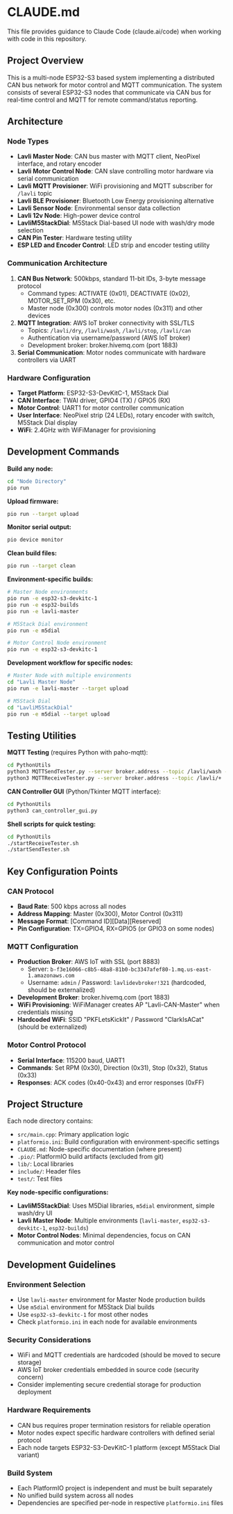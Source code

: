 # CLAUDE.md

This file provides guidance to Claude Code (claude.ai/code) when working with code in this repository.

## Project Overview

This is a multi-node ESP32-S3 based system implementing a distributed CAN bus network for motor control and MQTT communication. The system consists of several ESP32-S3 nodes that communicate via CAN bus for real-time control and MQTT for remote command/status reporting.

## Architecture

### Node Types
- **Lavli Master Node**: CAN bus master with MQTT client, NeoPixel interface, and rotary encoder
- **Lavli Motor Control Node**: CAN slave controlling motor hardware via serial communication  
- **Lavli MQTT Provisioner**: WiFi provisioning and MQTT subscriber for `/lavli` topic
- **Lavli BLE Provisioner**: Bluetooth Low Energy provisioning alternative
- **Lavli Sensor Node**: Environmental sensor data collection
- **Lavli 12v Node**: High-power device control
- **LavliM5StackDial**: M5Stack Dial-based UI node with wash/dry mode selection
- **CAN Pin Tester**: Hardware testing utility
- **ESP LED and Encoder Control**: LED strip and encoder testing utility

### Communication Architecture
1. **CAN Bus Network**: 500kbps, standard 11-bit IDs, 3-byte message protocol
   - Command types: ACTIVATE (0x01), DEACTIVATE (0x02), MOTOR_SET_RPM (0x30), etc.
   - Master node (0x300) controls motor nodes (0x311) and other devices
2. **MQTT Integration**: AWS IoT broker connectivity with SSL/TLS
   - Topics: `/lavli/dry`, `/lavli/wash`, `/lavli/stop`, `/lavli/can`
   - Authentication via username/password (AWS IoT broker)
   - Development broker: broker.hivemq.com (port 1883)
3. **Serial Communication**: Motor nodes communicate with hardware controllers via UART

### Hardware Configuration
- **Target Platform**: ESP32-S3-DevKitC-1, M5Stack Dial
- **CAN Interface**: TWAI driver, GPIO4 (TX) / GPIO5 (RX)
- **Motor Control**: UART1 for motor controller communication
- **User Interface**: NeoPixel strip (24 LEDs), rotary encoder with switch, M5Stack Dial display
- **WiFi**: 2.4GHz with WiFiManager for provisioning

## Development Commands

**Build any node:**
```bash
cd "Node Directory"
pio run
```

**Upload firmware:**
```bash
pio run --target upload
```

**Monitor serial output:**
```bash
pio device monitor
```

**Clean build files:**
```bash
pio run --target clean
```

**Environment-specific builds:**
```bash
# Master Node environments
pio run -e esp32-s3-devkitc-1
pio run -e esp32-builds  
pio run -e lavli-master

# M5Stack Dial environment
pio run -e m5dial

# Motor Control Node environment
pio run -e esp32-s3-devkitc-1
```

**Development workflow for specific nodes:**
```bash
# Master Node with multiple environments
cd "Lavli Master Node"
pio run -e lavli-master --target upload

# M5Stack Dial
cd "LavliM5StackDial" 
pio run -e m5dial --target upload
```

## Testing Utilities

**MQTT Testing** (requires Python with paho-mqtt):
```bash
cd PythonUtils
python3 MQTTSendTester.py --server broker.address --topic /lavli/wash --message "test"
python3 MQTTReceiveTester.py --server broker.address --topic /lavli/+
```

**CAN Controller GUI** (Python/Tkinter MQTT interface):
```bash
cd PythonUtils
python3 can_controller_gui.py
```

**Shell scripts for quick testing:**
```bash
cd PythonUtils
./startReceiveTester.sh
./startSendTester.sh
```

## Key Configuration Points

### CAN Protocol
- **Baud Rate**: 500 kbps across all nodes
- **Address Mapping**: Master (0x300), Motor Control (0x311)
- **Message Format**: [Command ID][Data][Reserved]
- **Pin Configuration**: TX=GPIO4, RX=GPIO5 (or GPIO3 on some nodes)

### MQTT Configuration  
- **Production Broker**: AWS IoT with SSL (port 8883)
  - Server: `b-f3e16066-c8b5-48a8-81b0-bc3347afef80-1.mq.us-east-1.amazonaws.com`
  - Username: `admin` / Password: `lavlidevbroker!321` (hardcoded, should be externalized)
- **Development Broker**: broker.hivemq.com (port 1883)
- **WiFi Provisioning**: WiFiManager creates AP "Lavli-CAN-Master" when credentials missing
- **Hardcoded WiFi**: SSID "PKFLetsKickIt" / Password "ClarkIsACat" (should be externalized)

### Motor Control Protocol
- **Serial Interface**: 115200 baud, UART1
- **Commands**: Set RPM (0x30), Direction (0x31), Stop (0x32), Status (0x33)
- **Responses**: ACK codes (0x40-0x43) and error responses (0xFF)

## Project Structure

Each node directory contains:
- `src/main.cpp`: Primary application logic
- `platformio.ini`: Build configuration with environment-specific settings
- `CLAUDE.md`: Node-specific documentation (where present)
- `.pio/`: PlatformIO build artifacts (excluded from git)
- `lib/`: Local libraries
- `include/`: Header files
- `test/`: Test files

**Key node-specific configurations:**
- **LavliM5StackDial**: Uses M5Dial libraries, `m5dial` environment, simple wash/dry UI
- **Lavli Master Node**: Multiple environments (`lavli-master`, `esp32-s3-devkitc-1`, `esp32-builds`)
- **Motor Control Nodes**: Minimal dependencies, focus on CAN communication and motor control

## Development Guidelines

### Environment Selection
- Use `lavli-master` environment for Master Node production builds
- Use `m5dial` environment for M5Stack Dial builds
- Use `esp32-s3-devkitc-1` for most other nodes
- Check `platformio.ini` in each node for available environments

### Security Considerations
- WiFi and MQTT credentials are hardcoded (should be moved to secure storage)
- AWS IoT broker credentials embedded in source code (security concern)
- Consider implementing secure credential storage for production deployment

### Hardware Requirements
- CAN bus requires proper termination resistors for reliable operation
- Motor nodes expect specific hardware controllers with defined serial protocol
- Each node targets ESP32-S3-DevKitC-1 platform (except M5Stack Dial variant)

### Build System
- Each PlatformIO project is independent and must be built separately
- No unified build system across all nodes
- Dependencies are specified per-node in respective `platformio.ini` files